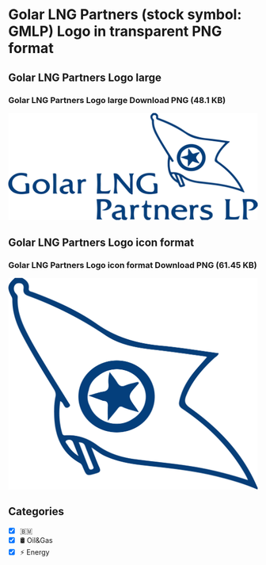 # Golar LNG Partners (stock symbol: GMLP) Logo in transparent PNG format

## Golar LNG Partners Logo large

### Golar LNG Partners Logo large Download PNG (48.1 KB)

![Golar LNG Partners Logo large Download PNG (48.1 KB)](/img/orig/GMLP_BIG-382c23fe.png)

## Golar LNG Partners Logo icon format

### Golar LNG Partners Logo icon format Download PNG (61.45 KB)

![Golar LNG Partners Logo icon format Download PNG (61.45 KB)](/img/orig/GMLP-0368030a.png)



## Categories
- [x] 🇧🇲
- [x] 🛢 Oil&Gas
- [x] ⚡ Energy
